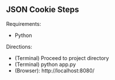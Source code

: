 ## JSON Cookie Steps

Requirements:
* Python

Directions:

* (Terminal) Proceed to project directory
* (Terminal) python app.py
* (Browser): http://localhost:8080/
